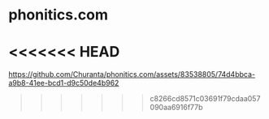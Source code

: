 # phonitics.com


<<<<<<< HEAD
=======
https://github.com/Churanta/phonitics.com/assets/83538805/74d4bbca-a9b8-41ee-bcd1-d9c50de4b962

>>>>>>> c8266cd8571c03691f79cdaa057090aa6916f77b
